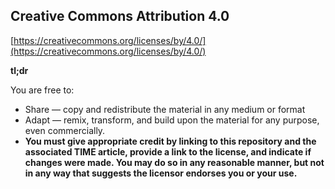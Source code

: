 ## Creative Commons Attribution 4.0
[https://creativecommons.org/licenses/by/4.0/](https://creativecommons.org/licenses/by/4.0/)

**tl;dr**

You are free to:
+ Share — copy and redistribute the material in any medium or format
+ Adapt — remix, transform, and build upon the material for any purpose, even commercially.
+ **You must give appropriate credit by linking to this repository and the associated TIME article, provide a link to the license, and indicate if changes were made. You may do so in any reasonable manner, but not in any way that suggests the licensor endorses you or your use.**